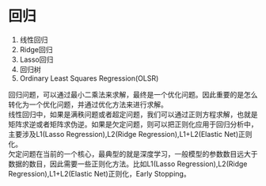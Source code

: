 # 回归

1. 线性回归
2. Ridge回归
3. Lasso回归
4. 回归树 
5. Ordinary Least Squares Regression\(OLSR\)

回归问题，可以通过最小二乘法来求解，最终是一个优化问题。因此重要的是怎么转化为一个优化问题，并通过优化方法来进行求解。  
线性回归中，如果是满秩问题或者超定问题，我们可以通过正则方程求解，也就是矩阵求逆或者矩阵求伪逆。如果是欠定问题，则可以把正则化应用于回归分析中，主要涉及L1\(Lasso Regression\),L2\(Ridge Regression\),L1+L2\(Elastic Net\)正则化。  
欠定问题在当前的一个核心，最典型的就是深度学习，一般模型的参数数目远大于数据的数目，因此需要一些正则化方法。比如L1\(Lasso Regression\),L2\(Ridge Regression\),L1+L2\(Elastic Net\)正则化，Early Stopping。


